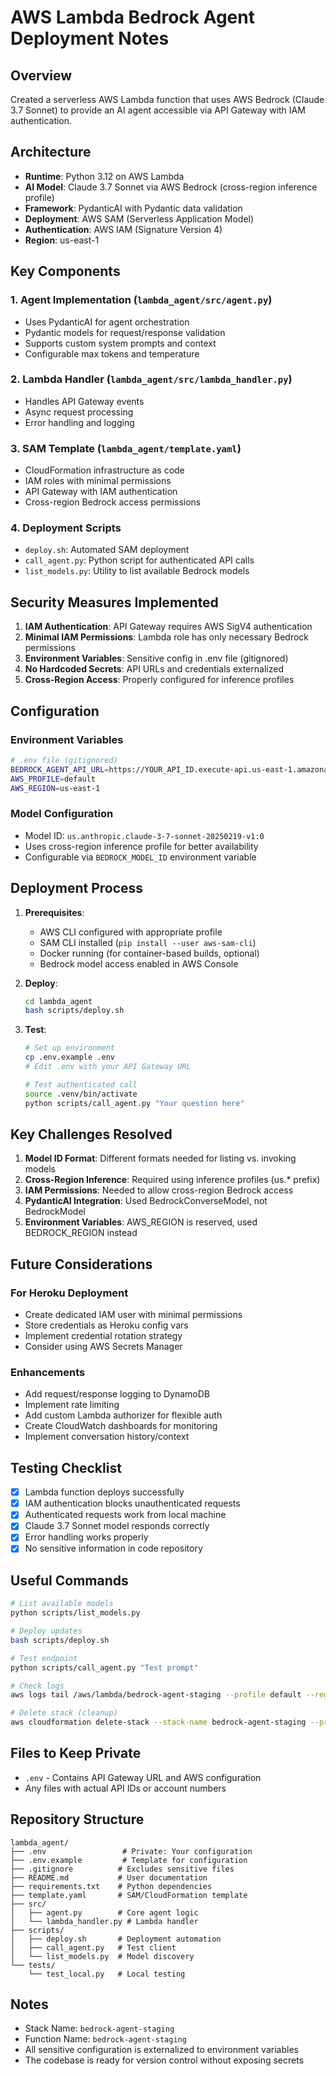# AWS Lambda Bedrock Agent Deployment Notes

## Overview

Created a serverless AWS Lambda function that uses AWS Bedrock (Claude 3.7 Sonnet) to provide an AI agent accessible via API Gateway with IAM authentication.

## Architecture

- **Runtime**: Python 3.12 on AWS Lambda
- **AI Model**: Claude 3.7 Sonnet via AWS Bedrock (cross-region inference profile)
- **Framework**: PydanticAI with Pydantic data validation
- **Deployment**: AWS SAM (Serverless Application Model)
- **Authentication**: AWS IAM (Signature Version 4)
- **Region**: us-east-1

## Key Components

### 1. Agent Implementation (`lambda_agent/src/agent.py`)

- Uses PydanticAI for agent orchestration
- Pydantic models for request/response validation
- Supports custom system prompts and context
- Configurable max tokens and temperature

### 2. Lambda Handler (`lambda_agent/src/lambda_handler.py`)

- Handles API Gateway events
- Async request processing
- Error handling and logging

### 3. SAM Template (`lambda_agent/template.yaml`)

- CloudFormation infrastructure as code
- IAM roles with minimal permissions
- API Gateway with IAM authentication
- Cross-region Bedrock access permissions

### 4. Deployment Scripts

- `deploy.sh`: Automated SAM deployment
- `call_agent.py`: Python script for authenticated API calls
- `list_models.py`: Utility to list available Bedrock models

## Security Measures Implemented

1. **IAM Authentication**: API Gateway requires AWS SigV4 authentication
2. **Minimal IAM Permissions**: Lambda role has only necessary Bedrock permissions
3. **Environment Variables**: Sensitive config in .env file (gitignored)
4. **No Hardcoded Secrets**: API URLs and credentials externalized
5. **Cross-Region Access**: Properly configured for inference profiles

## Configuration

### Environment Variables

```bash
# .env file (gitignored)
BEDROCK_AGENT_API_URL=https://YOUR_API_ID.execute-api.us-east-1.amazonaws.com/Prod/agent
AWS_PROFILE=default
AWS_REGION=us-east-1
```

### Model Configuration

- Model ID: `us.anthropic.claude-3-7-sonnet-20250219-v1:0`
- Uses cross-region inference profile for better availability
- Configurable via `BEDROCK_MODEL_ID` environment variable

## Deployment Process

1. **Prerequisites**:

   - AWS CLI configured with appropriate profile
   - SAM CLI installed (`pip install --user aws-sam-cli`)
   - Docker running (for container-based builds, optional)
   - Bedrock model access enabled in AWS Console

2. **Deploy**:

   ```bash
   cd lambda_agent
   bash scripts/deploy.sh
   ```

3. **Test**:

   ```bash
   # Set up environment
   cp .env.example .env
   # Edit .env with your API Gateway URL

   # Test authenticated call
   source .venv/bin/activate
   python scripts/call_agent.py "Your question here"
   ```

## Key Challenges Resolved

1. **Model ID Format**: Different formats needed for listing vs. invoking models
2. **Cross-Region Inference**: Required using inference profiles (us.\* prefix)
3. **IAM Permissions**: Needed to allow cross-region Bedrock access
4. **PydanticAI Integration**: Used BedrockConverseModel, not BedrockModel
5. **Environment Variables**: AWS_REGION is reserved, used BEDROCK_REGION instead

## Future Considerations

### For Heroku Deployment

- Create dedicated IAM user with minimal permissions
- Store credentials as Heroku config vars
- Implement credential rotation strategy
- Consider using AWS Secrets Manager

### Enhancements

- Add request/response logging to DynamoDB
- Implement rate limiting
- Add custom Lambda authorizer for flexible auth
- Create CloudWatch dashboards for monitoring
- Implement conversation history/context

## Testing Checklist

- [x] Lambda function deploys successfully
- [x] IAM authentication blocks unauthenticated requests
- [x] Authenticated requests work from local machine
- [x] Claude 3.7 Sonnet model responds correctly
- [x] Error handling works properly
- [x] No sensitive information in code repository

## Useful Commands

```bash
# List available models
python scripts/list_models.py

# Deploy updates
bash scripts/deploy.sh

# Test endpoint
python scripts/call_agent.py "Test prompt"

# Check logs
aws logs tail /aws/lambda/bedrock-agent-staging --profile default --region us-east-1 --since 5m

# Delete stack (cleanup)
aws cloudformation delete-stack --stack-name bedrock-agent-staging --profile default --region us-east-1
```

## Files to Keep Private

- `.env` - Contains API Gateway URL and AWS configuration
- Any files with actual API IDs or account numbers

## Repository Structure

```
lambda_agent/
├── .env                 # Private: Your configuration
├── .env.example         # Template for configuration
├── .gitignore          # Excludes sensitive files
├── README.md           # User documentation
├── requirements.txt    # Python dependencies
├── template.yaml       # SAM/CloudFormation template
├── src/
│   ├── agent.py        # Core agent logic
│   └── lambda_handler.py # Lambda handler
├── scripts/
│   ├── deploy.sh       # Deployment automation
│   ├── call_agent.py   # Test client
│   └── list_models.py  # Model discovery
└── tests/
    └── test_local.py   # Local testing
```

## Notes

- Stack Name: `bedrock-agent-staging`
- Function Name: `bedrock-agent-staging`
- All sensitive configuration is externalized to environment variables
- The codebase is ready for version control without exposing secrets
